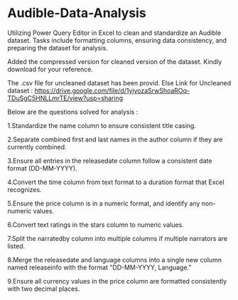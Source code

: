 # Audible-Data-Analysis

Utilizing Power Query Editor in Excel to clean and standardize an Audible dataset. 
Tasks include formatting columns, ensuring data consistency, and preparing the dataset for analysis.

Added the compressed version for cleaned version of the dataset.
Kindly download for your reference.

The .csv file for uncleaned dataset has been provid.
Else  Link for Uncleaned dataset : https://drive.google.com/file/d/1yjyozaSrwShoaROq-TDuSgC5HNLLmrTE/view?usp=sharing

Below are the questions solved for analysis : 

1.Standardize the name column to ensure consistent title casing.

2.Separate combined first and last names in the author column if they are currently combined.

3.Ensure all entries in the releasedate column follow a consistent date format (DD-MM-YYYY).

4.Convert the time column from text format to a duration format that Excel recognizes.

5.Ensure the price column is in a numeric format, and identify any non-numeric values.

6.Convert text ratings in the stars column to numeric values.

7.Split the narratedby column into multiple columns if multiple narrators are listed.

8.Merge the releasedate and language columns into a single new column named releaseinfo with the format "DD-MM-YYYY, Language."

9.Ensure all currency values in the price column are formatted consistently with two decimal places.


